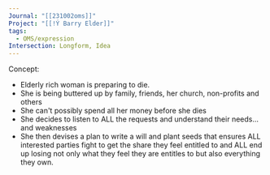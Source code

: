 ```yaml
---
Journal: "[[231002oms]]"
Project: "[[!Ý Barry Elder]]"
tags:
  - OMS/expression
Intersection: Longform, Idea
---
```



Concept:
* Elderly rich woman is preparing to die. 
* She is being buttered up by family, friends, her church, non-profits and others
* She can't possibly spend all her money before she dies
* She decides to listen to ALL the requests and understand their needs... and weaknesses 
* She then devises a plan to write a will and plant seeds that ensures ALL interested parties fight to get the share they feel entitled to and ALL end up losing not only what they feel they are entitles to but also everything they own. 